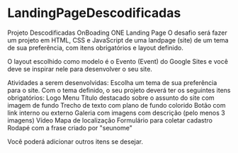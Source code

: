 # LandingPageDescodificadas
Projeto Descodificadas OnBoading ONE Landing Page
O desafio será fazer um projeto em HTML, CSS e JavaScript de uma landpage (site) de um tema de sua preferência, com itens obrigatórios e layout definido.

O layout escolhido como modelo é o Evento (Event) do Google Sites e você deve se inspirar nele para desenvolver o seu site.

 Atividades a serem desenvolvidas:
Escolha um tema de sua preferência para o site.
Com o tema definido, o seu projeto deverá ter os seguintes itens obrigatórios:
Logo
Menu
Título destacado sobre o assunto do site com imagem de fundo
Trecho de texto com plano de fundo colorido
Botão com link interno ou externo
Galeria com imagens com descrição (pelo menos 3 imagens)
Vídeo
Mapa de localização
Formulário para coletar cadastro
Rodapé com a frase criado por "seunome"

Você poderá adicionar outros itens se desejar.
